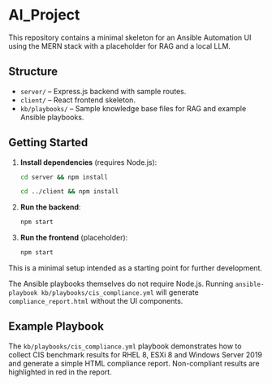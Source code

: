 # AI_Project

This repository contains a minimal skeleton for an Ansible Automation UI using the MERN stack with a placeholder for RAG and a local LLM.

## Structure

- `server/` – Express.js backend with sample routes.
- `client/` – React frontend skeleton.
- `kb/playbooks/` – Sample knowledge base files for RAG and example Ansible playbooks.

## Getting Started

1. **Install dependencies** (requires Node.js):
   ```bash
   cd server && npm install
   ```
   ```bash
   cd ../client && npm install
   ```
2. **Run the backend**:
   ```bash
   npm start
   ```
3. **Run the frontend** (placeholder):
   ```bash
   npm start
   ```

This is a minimal setup intended as a starting point for further development.

The Ansible playbooks themselves do not require Node.js. Running `ansible-playbook
kb/playbooks/cis_compliance.yml` will generate `compliance_report.html`
without the UI components.

## Example Playbook

The `kb/playbooks/cis_compliance.yml` playbook demonstrates how to collect
CIS benchmark results for RHEL 8, ESXi 8 and Windows Server 2019 and generate a
simple HTML compliance report. Non-compliant results are highlighted in red in
the report.
